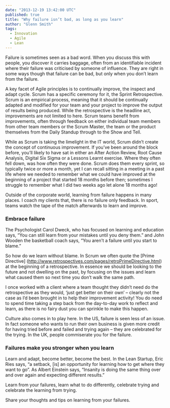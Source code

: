 ```yaml
---
date: "2013-12-19 13:42:00 UTC"
published: true
title: "Why failure isn’t bad, as long as you learn"
author: "Glenn Smith"
tags:
  - Innovation
  - Agile
  - Lean
---
```


Failure is sometimes seen as a bad word. When you discuss this with people, you discover it carries baggage, often from an identifiable incident where their failure was criticised by someone of influence. They are right in some ways though that failure can be bad, but only when you don’t learn from the failure.

A key facet of Agile principles is to continually improve, the inspect and adapt cycle. Scrum has a specific ceremony for it, the Sprint Retrospective. Scrum is an empirical process, meaning that it should be continually adapted and modified for your team and your project to improve the output of results being produced. While the retrospective is the headline act, improvements are not limited to here. Scrum teams benefit from improvements, often through feedback on either individual team members from other team members or the Scrum Master, the team or the product themselves from the Daily Standup through to the Show and Tell.

While as Scrum is taking the limelight in the IT world, Scrum didn’t create the concept of continuous improvement. If you’ve been around the block before, you’ll likely to have sat in either an After Action Review, Root Cause Analysis, Digital Six Sigma or a Lessons Learnt exercise. Where they often fell down, was how often they were done. Scrum does them every sprint, so typically twice or more a month, yet I can recall sitting in a meeting in a past life where we needed to remember what we could have improved at the beginning of a project that started 18 months before then; sometimes I struggle to remember what I did two weeks ago let alone 18 months ago!

Outside of the corporate world, learning from failure happens in many places. I coach my clients that, there is no failure only feedback. In sport, teams watch the tape of the match afterwards to learn and improve.

### Embrace failure

The Psychologist Carol Dweck, who has focused on learning and education says, “You can still learn from your mistakes until you deny them.” and John Wooden the basketball coach says, “You aren’t a failure until you start to blame.”

So how do we learn without blame. In Scrum we often quote the [Prime Directive] (http://www.retrospectives.com/pages/retroPrimeDirective.html) at the beginning of a retrospective. In essence we should be looking to the future and not dwelling on the past, by focusing on the issues and learn what caused them so next time you don’t walk the same path.

I once worked with a client where a team thought they didn’t need do the retrospective as they would, ‘just get better on their own’ – clearly not the case as I’d been brought in to help their improvement activity! You do need to spend time taking a step back from the day-to-day work to reflect and learn, as there is no fairy dust you can sprinkle to make this happen.

Culture also comes in to play here. In the US, failure is seen less of an issue. In fact someone who wants to run their own business is given more credit for having tried before and failed and trying again – they are celebrated for the trying. In the UK, people commiserate you for the failure.

### Failures make you stronger when you learn

Learn and adapt, become better, become the best. In the Lean Startup, Eric Ries says, “a setback, [is] an opportunity for learning how to get where they want to go”. As Albert Einstein says, “Insanity is doing the same thing over and over again and expecting different results.”

Learn from your failures, learn what to do differently, celebrate trying and celebrate the learning from trying.

Share your thoughts and tips on learning from your failures.
